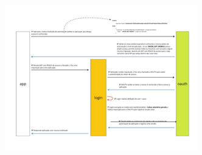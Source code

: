 ![Solução provisória](https://github.com/rionSolutions/OAuthSecurity/blob/develop/Backend%20-%20Oauth.jpg)
